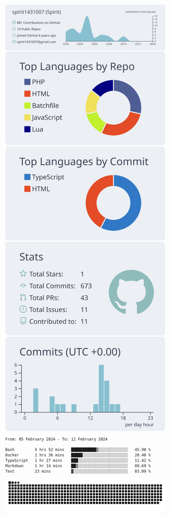[![](https://raw.githubusercontent.com/spirit1431007/spirit1431007/master/profile-summary-card-output/nord_bright/0-profile-details.svg)](https://git.io/spiritx)
[![](https://raw.githubusercontent.com/spirit1431007/spirit1431007/master/profile-summary-card-output/nord_bright/1-repos-per-language.svg)](https://git.io/spiritx) [![](https://raw.githubusercontent.com/spirit1431007/spirit1431007/master/profile-summary-card-output/nord_bright/2-most-commit-language.svg)](https://git.io/spiritx)
[![](https://raw.githubusercontent.com/spirit1431007/spirit1431007/master/profile-summary-card-output/nord_bright/3-stats.svg)](https://git.io/spiritx) [![](https://raw.githubusercontent.com/spirit1431007/spirit1431007/master/profile-summary-card-output/nord_bright/4-productive-time.svg)](https://git.io/spiritx)

<!--START_SECTION:waka-->

```txt
From: 05 February 2024 - To: 12 February 2024

Bash         5 hrs 52 mins   ███████████▒░░░░░░░░░░░░░   45.98 %
Docker       2 hrs 36 mins   █████░░░░░░░░░░░░░░░░░░░░   20.40 %
TypeScript   1 hr 27 mins    ███░░░░░░░░░░░░░░░░░░░░░░   11.42 %
Markdown     1 hr 14 mins    ██▒░░░░░░░░░░░░░░░░░░░░░░   09.69 %
Text         23 mins         ▓░░░░░░░░░░░░░░░░░░░░░░░░   03.09 %
```

<!--END_SECTION:waka-->

![contribution](https://github.com/spirit1431007/spirit1431007/blob/output/github-contribution-grid-snake.svg)

